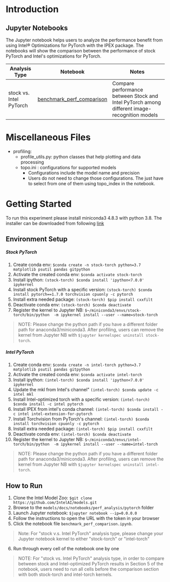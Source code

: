 # Introduction
## Jupyter Notebooks 
 
The Jupyter notebook helps users to analyze the performance benefit from using Intel® Optimizations for PyTorch with the IPEX package. The notebooks will show the comparison between the performance of stock PyTorch and Intel's optimizations for PyTorch.
  

| Analysis Type | Notebook | Notes|
| ------ | ------ | ------ |
|stock vs. Intel PyTorch | [benchmark_perf_comparison](benchmark_perf_comparison.ipynb)  | Compare performance between Stock and Intel PyTorch among different image-recognition models  |

# Miscellaneous Files
* profiling: 
  * profile_utils.py: python classes that help plotting and data processing
  * topo.ini : configurations for supported models
    * Configurations include the model name and precision
    * Users do not need to change those configurations. The just have to select from one of them using topo_index in the notebook.

# Getting Started
To run this experiment please install miniconda3 4.8.3 with python 3.8. The installer can be downloaded from following [link](https://repo.anaconda.com/miniconda/Miniconda3-py38_4.8.3-Linux-x86_64.sh)
## Environment Setup

##### Stock PyTorch 

1. Create conda env: `$conda create -n stock-torch python=3.7 matplotlib psutil pandas gitpython`
2. Activate the created conda env: `$conda activate stock-torch`
3. Install ipython: `(stock-torch) $conda install 'ipython<7.0.0' ipykernel`
3. Install stock PyTorch with a specific version: `(stock-torch) $conda install pytorch==1.7.0 torchvision cpuonly -c pytorch`
4. Install extra needed package: `(stock-torch) $pip install cxxfilt`
5. Deactivate conda env: `(stock-torch) $conda deactivate`
6. Register the kernel to Jupyter NB: `$~/miniconda3/envs/stock-torch/bin/python  -m ipykernel install --user --name=stock-torch`

> NOTE: Please change the python path if you have a different folder path for anaconda3/miniconda3. 
  After profiling, users can remove the kernel from Jupyter NB with `$jupyter kernelspec uninstall stock-torch`.

##### Intel PyTorch 

1. Create conda env: `$conda create -n intel-torch python=3.7 matplotlib psutil pandas gitpython`
2. Activate the created conda env: `$conda activate intel-torch`
3. Install ipython: `(intel-torch) $conda install 'ipython<7.0.0' ipykernel`
4. Update the mkl from Intel's channel" `(intel-torch) $conda update -c intel mkl`
5. Install Intel-optimized torch with a specific version: `(intel-torch) $conda install -c intel pytorch`
6. Install IPEX from intel's conda channel: `(intel-torch) $conda install -c intel intel-extension-for-pytorch`
7. Install Torchvision from PyTorch's channel: `(intel-torch) $conda install torchvision cpuonly -c pytorch`
8. Install extra needed package: `(intel-torch) $pip install cxxfilt`
9. Deactivate conda env: `(intel-torch) $conda deactivate`
10. Register the kernel to Jupyter NB: `$~/miniconda3/envs/intel-torch/bin/python  -m ipykernel install --user --name=intel-torch`

> NOTE: Please change the python path if you have a different folder path for anaconda3/miniconda3. 
  After profiling, users can remove the kernel from Jupyter NB with `$jupyter kernelspec uninstall intel-torch`.

## How to Run

1. Clone the Intel Model Zoo: `$git clone https://github.com/IntelAI/models.git`
2. Browse to the `models/docs/notebooks/perf_analysis/pytorch` folder
3. Launch Jupyter notebook: `$jupyter notebook --ip=0.0.0.0`
4. Follow the instructions to open the URL with the token in your browser
5. Click the notebook file `benchmark_perf_comparison.ipynb`.

> Note: For "stock v.s. Intel PyTorch" analysis type, please change your Jupyter notebook kernel to either "stock-torch" or "intel-torch"

6. Run through every cell of the notebook one by one

> NOTE: For "stock vs. Intel PyTorch" analysis type, in order to compare between stock and Intel-optimized PyTorch results in Section 5 of the notebook, users need to run all cells before the comparison section with both stock-torch and intel-torch kernels. 
